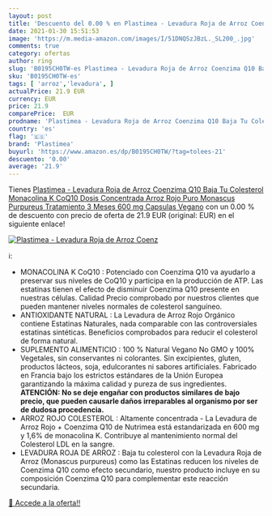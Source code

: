 ```yaml
---
layout: post
title: 'Descuento del 0.00 % en Plastimea - Levadura Roja de Arroz Coenz'
date: 2021-01-30 15:51:53
image: 'https://m.media-amazon.com/images/I/51DNQSzJBzL._SL200_.jpg'
comments: true
category: ofertas
author: ring
slug: 'B0195CH0TW-es Plastimea - Levadura Roja de Arroz Coenzima Q10 Baja Tu...'
sku: 'B0195CH0TW-es'
tags: [ 'arroz','levadura', ]
actualPrice: 21.9 EUR
currency: EUR
price: 21.9
comparePrice:  EUR
prodname: 'Plastimea - Levadura Roja de Arroz Coenzima Q10 Baja Tu Colesterol Monacolina K CoQ10 Dosis Concentrada Arroz Rojo Puro Monascus Purpureus Tratamiento 3 Meses 600 mg Capsulas Vegano'
country: 'es'
flag: '🇪🇸'
brand: 'Plastimea'
buyurl: 'https://www.amazon.es/dp/B0195CH0TW/?tag=tolees-21'
descuento: '0.00'
average: '21.9'
---
```


Tienes [Plastimea - Levadura Roja de Arroz Coenzima Q10 Baja Tu Colesterol Monacolina K CoQ10 Dosis Concentrada Arroz Rojo Puro Monascus Purpureus Tratamiento 3 Meses 600 mg Capsulas Vegano](https://www.amazon.es/dp/B0195CH0TW/?tag=tolees-21) con un 0.00 % de descuento con precio de oferta de 21.9 EUR (original:  EUR) en el siguiente enlace!

[![Plastimea - Levadura Roja de Arroz Coenz](https://m.media-amazon.com/images/I/51DNQSzJBzL._SL200_.jpg)](https://www.amazon.es/dp/B0195CH0TW/?tag=tolees-21)

ℹ️:

- MONACOLINA K CoQ10 : Potenciado con Coenzima Q10 va ayudarlo a preservar sus niveles de CoQ10 y participa en la producción de ATP. Las estatinas tienen el efecto de disminuir Coenzima Q10 presente en nuestras células. Calidad Precio comprobado por nuestros clientes que pueden mantener niveles normales de colesterol sanguíneo.
- ANTIOXIDANTE NATURAL : La Levadura de Arroz Rojo Orgánico contiene Estatinas Naturales, nada comparable con las controversiales estatinas sintéticas. Beneficios comprobados para reducir el colesterol de forma natural.
- SUPLEMENTO ALIMENTICIO : 100 % Natural Vegano No GMO y 100% Vegetales, sin conservantes ni colorantes. Sin excipientes, gluten, productos lácteos, soja, edulcorantes ni sabores artificiales. Fabricado en Francia bajo los estrictos estándares de la Unión Europea garantizando la máxima calidad y pureza de sus ingredientes. **ATENCIÓN: No se deje engañar con productos similares de bajo precio, que pueden causarle daños irreparables al organismo por ser de dudosa procedencia.**
- ARROZ ROJO COLESTEROL : Altamente concentrada - La Levadura de Arroz Rojo + Coenzima Q10 de Nutrimea está estandarizada en 600 mg y 1,6% de monacolina K. Contribuye al mantenimiento normal del Colesterol LDL en la sangre.
- LEVADURA ROJA DE ARROZ : Baja tu colesterol con la Levadura Roja de Arroz (Monascus purpureus) como las Estatinas reducen los niveles de Coenzima Q10 como efecto secundario, nuestro producto incluye en su composición Coenzima Q10 para complementar este reacción secundaria.

[🛒 Accede a la oferta!!](https://www.amazon.es/dp/B0195CH0TW/?tag=tolees-21)
